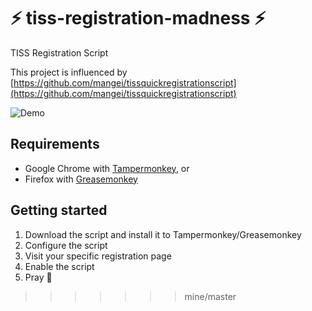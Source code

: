 # :zap: tiss-registration-madness :zap:
TISS Registration Script

This project is influenced by [https://github.com/mangei/tissquickregistrationscript](https://github.com/mangei/tissquickregistrationscript)

![Demo](https://cloud.githubusercontent.com/assets/9406772/18539063/77b3aaf8-7b14-11e6-996b-854570429be6.gif)

## Requirements

* Google Chrome with [Tampermonkey](https://chrome.google.com/webstore/detail/tampermonkey/dhdgffkkebhmkfjojejmpbldmpobfkfo "Tampermonkey"), or
* Firefox with [Greasemonkey](https://addons.mozilla.org/de/firefox/addon/greasemonkey "Greasemonkey")


## Getting started

1. Download the script and install it to Tampermonkey/Greasemonkey
2. Configure the script
3. Visit your specific registration page
4. Enable the script
5. Pray :pray:

>>>>>>> mine/master
